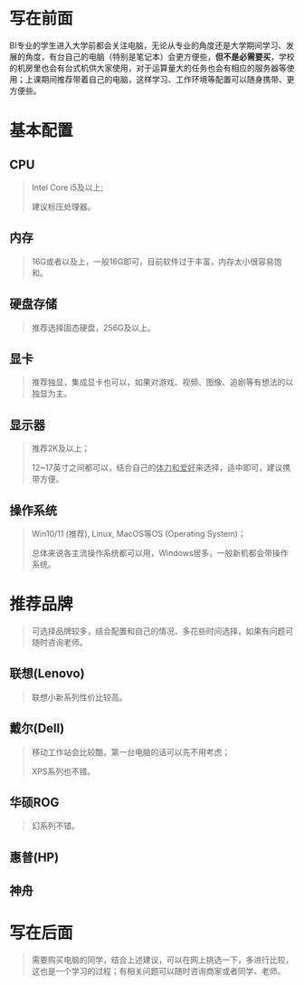 # 写在前面

BI专业的学生进入大学前都会关注电脑，无论从专业的角度还是大学期间学习、发展的角度，有台自己的电脑（特别是笔记本）会更方便些，**但不是必需要买**，学校的机房里也会有台式机供大家使用，对于运算量大的任务也会有相应的服务器等使用；上课期间推荐带着自己的电脑，这样学习、工作环境等配置可以随身携带、更方便些。

# 基本配置

## CPU

> Intel Core i5及以上;
>
> 建议标压处理器。

## 内存

> 16G或者以及上，一般16G即可，目前软件过于丰富，内存太小很容易饱和。

## 硬盘存储

> 推荐选择固态硬盘，256G及以上。

## 显卡

> 推荐独显，集成显卡也可以，如果对游戏、视频、图像、追剧等有想法的以独显为主。

## 显示器

> 推荐2K及以上；
>
> 12~17英寸之间都可以，结合自己的<u>体力和爱好</u>来选择，适中即可，建议携带方便。

## 操作系统

> Win10/11 (推荐), Linux, MacOS等OS (Operating System)；
>
> 总体来说各主流操作系统都可以用，Windows居多，一般新机都会带操作系统。
>



# 推荐品牌

> 可选择品牌较多，结合配置和自己的情况、多花些时间选择，如果有问题可随时咨询老师。

## 联想(Lenovo)

> 联想小新系列性价比较高。

## 戴尔(Dell)

> 移动工作站会比较酷，第一台电脑的话可以先不用考虑；
>
> XPS系列也不错。

## 华硕ROG

> 幻系列不错。

## 惠普(HP)

## 神舟



# 写在后面

> 需要购买电脑的同学，结合上述建议，可以在网上挑选一下，多进行比较，这也是一个学习的过程；有相关问题可以随时咨询商家或者同学、老师。
